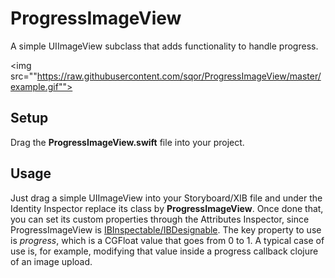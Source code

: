 ProgressImageView
=================
A simple UIImageView subclass that adds functionality to handle progress.

<img src=""https://raw.githubusercontent.com/sqor/ProgressImageView/master/example.gif"">

Setup
-----
Drag the **ProgressImageView.swift** file into your project.

Usage
-----
Just drag a simple UIImageView into your Storyboard/XIB file and under the Identity Inspector replace its class by **ProgressImageView**.
Once done that, you can set its custom properties through the Attributes Inspector, since ProgressImageView is [IBInspectable/IBDesignable](http://nshipster.com/ibinspectable-ibdesignable/).
The key property to use is *progress*, which is a CGFloat value that goes from 0 to 1. A typical case of use is, for example, modifying that value inside a progress callback clojure of an image upload.
